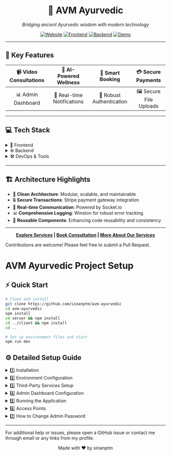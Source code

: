 <div align="center">

# 🌿 AVM Ayurvedic
*Bridging ancient Ayurvedic wisdom with modern technology*


[![Website](https://img.shields.io/badge/🌐_Website-Visit_Our_Site-brightgreen?style=for-the-badge&logoColor=white)](https://avm-ayurvedic.online)
[![Frontend](https://img.shields.io/badge/▲_Frontend-Vercel-black?style=for-the-badge&logo=vercel)](https://avm-ayurvedic.online)
[![Backend](https://img.shields.io/badge/🚀_Backend-AWS-orange?style=for-the-badge&logo=amazon-aws)](https://api.avm-ayurvedic.online)
[![Demo](https://img.shields.io/badge/▶️_Demo-Watch_Video-red?style=for-the-badge&logo=youtube)](https://youtu.be/fpOPtDixtD4)

</div>

---

## 🚀 Key Features

📹 Video Consultations | 🤖 AI-Powered Wellness | 📅 Smart Booking | 💳 Secure Payments
:---: | :---: | :---: | :---:
📊 Admin Dashboard | 🔔 Real-time Notifications | 🔐 Robust Authentication | 🖼️ Secure File Uploads

---
## 💻 Tech Stack

<details>
<summary>🎨 Frontend</summary>

![Next JS](https://img.shields.io/badge/Next.js-black?style=flat&logo=next.js)
![TypeScript](https://img.shields.io/badge/TypeScript-%23007ACC.svg?style=flat&logo=typescript&logoColor=white)
![React](https://img.shields.io/badge/React-%2320232a.svg?style=flat&logo=react&logoColor=%2361DAFB)
![TailwindCSS](https://img.shields.io/badge/Tailwind-%2338B2AC.svg?style=flat&logo=tailwind-css&logoColor=white)
![Radix UI](https://img.shields.io/badge/Radix_UI-%231A1A1A.svg?style=flat&logo=radix-ui&logoColor=white)
![Socket.io-client](https://img.shields.io/badge/Socket.io--client-black?style=flat&logo=socket.io&logoColor=white)
![WebRTC](https://img.shields.io/badge/WebRTC-333333?style=flat&logo=webrtc&logoColor=white)
![Simple Peer](https://img.shields.io/badge/Simple_Peer-4A154B?style=flat&logo=webrtc&logoColor=white)
![OAuth](https://img.shields.io/badge/OAuth-3C78A9?style=flat&logo=oauth&logoColor=white)  
![Google](https://img.shields.io/badge/Google-4285F4?style=flat&logo=google&logoColor=white)
![Axios](https://img.shields.io/badge/Axios-5A29E3?style=flat&logo=axios&logoColor=white)
![React Query](https://img.shields.io/badge/React_Query-FF4154?style=flat&logo=react-query&logoColor=white)
![Stripe](https://img.shields.io/badge/Stripe-008CDD?style=flat&logo=stripe&logoColor=white)
![Firebase](https://img.shields.io/badge/Firebase-FFCA28?style=flat&logo=firebase&logoColor=black)
![Framer Motion](https://img.shields.io/badge/Framer_Motion-0055FF?style=flat&logo=framer&logoColor=white)
![Zod](https://img.shields.io/badge/Zod-3E67B1?style=flat&logo=zod&logoColor=white)
![React Hook Form](https://img.shields.io/badge/React_Hook_Form-EC5990?style=flat&logo=reacthookform&logoColor=white)
![Recharts](https://img.shields.io/badge/Recharts-%2348A9E6.svg?style=flat&logo=recharts&logoColor=white)

</details>

<details>
<summary>⚙️ Backend</summary>

![Node.js](https://img.shields.io/badge/Node.js-6DA55F?style=flat&logo=node.js&logoColor=white)
![Express.js](https://img.shields.io/badge/Express.js-%23404d59.svg?style=flat&logo=express&logoColor=%2361DAFB)
![MongoDB](https://img.shields.io/badge/MongoDB-%234ea94b.svg?style=flat&logo=mongodb&logoColor=white)
![AWS](https://img.shields.io/badge/AWS-%23FF9900.svg?style=flat&logo=amazon-aws&logoColor=white)
![Stripe](https://img.shields.io/badge/Stripe-%236464FF.svg?style=flat&logo=stripe&logoColor=white)
![JWT](https://img.shields.io/badge/JWT-black?style=flat&logo=JSON%20web%20tokens)
![NGINX](https://img.shields.io/badge/NGINX-%23009639.svg?style=flat&logo=nginx&logoColor=white)
![Socket.io](https://img.shields.io/badge/Socket.io-black?style=flat&logo=socket.io&badgeColor=010101)
![Google AI](https://img.shields.io/badge/Google_AI-4285F4?style=flat&logo=google&logoColor=white)
![Joi](https://img.shields.io/badge/Joi-0080FF?style=flat&logo=joi&logoColor=white)
![Winston](https://img.shields.io/badge/Winston-231F20?style=flat&logo=winston&logoColor=white)

</details>

<details>
<summary>🛠 DevOps & Tools</summary>

![SEO](https://img.shields.io/badge/SEO-4CAF50?style=flat&logo=google&logoColor=white)
![Google Analytics](https://img.shields.io/badge/Google%20Analytics-E37400?style=flat&logo=google-analytics&logoColor=white)
![Vercel Analytics](https://img.shields.io/badge/Vercel%20Analytics-E37400?style=flat&logo=google-analytics&logoColor=white)
![Open Graph](https://img.shields.io/badge/Open%20Graph-008000?style=flat&logo=facebook&logoColor=white)
![Twitter Card](https://img.shields.io/badge/Twitter%20Card-1DA1F2?style=flat&logo=twitter&logoColor=white)
![Figma](https://img.shields.io/badge/figma-%23F24E1E.svg?style=flat&logo=figma&logoColor=white)
![Clean Architecture](https://img.shields.io/badge/Clean_Architecture-%230D6EFD.svg?style=flat&logo=architecture&logoColor=white)
![SOLID Principles](https://img.shields.io/badge/SOLID_Principles-%230D6EFD.svg?style=flat&logo=architecture&logoColor=white)
![Nginx](https://img.shields.io/badge/nginx-%23009639.svg?style=flat&logo=nginx&logoColor=white)
![Git](https://img.shields.io/badge/Git-%23F05033.svg?style=flat&logo=git&logoColor=white)
![GitHub](https://img.shields.io/badge/GitHub-%23121011.svg?style=flat&logo=github&logoColor=white)
![GitHub Actions](https://img.shields.io/badge/github%20actions-%232671E5.svg?style=flat&logo=githubactions&logoColor=white)
![Vercel](https://img.shields.io/badge/Vercel-%23000000.svg?style=flat&logo=vercel&logoColor=white)
![ESLint](https://img.shields.io/badge/ESLint-4B32C3?style=flat&logo=eslint&logoColor=white)
![Prettier](https://img.shields.io/badge/Prettier-F7B93E?style=flat&logo=prettier&logoColor=black)
![npm](https://img.shields.io/badge/npm-CB3837?style=flat&logo=npm&logoColor=white)
![Postman](https://img.shields.io/badge/Postman-FF6C37?style=flat&logo=postman&logoColor=white)

</details>

---
## 🏗️ Architecture Highlights

- 🧱 **Clean Architecture**: Modular, scalable, and maintainable
- 🔒 **Secure Transactions**: Stripe payment gateway integration
- 🚀 **Real-time Communication**: Powered by Socket.io
- 📊 **Comprehensive Logging**: Winston for robust error tracking
- 🧩 **Reusable Components**: Enhancing code reusability and consistency

---

<div align="center">

**[Explore Services](https://avm-ayurvedic.online) | [Book Consultation](https://avm-ayurvedic.online/new-appointment) | [More About Our Services](https://avm-ayurvedic.online/services)**

</div>


Contributions are welcome! Please feel free to submit a Pull Request.


# AVM Ayurvedic Project Setup

## ⚡ Quick Start

```bash
# Clone and install
git clone https://github.com/sinanptm/avm-ayurvedic
cd avm-ayurvedic
npm install
cd server && npm install
cd ../client && npm install
cd ..

# Set up environment files and start
npm run dev
```


## ⚙️ Detailed Setup Guide

<details>
<summary>1️⃣ Installation</summary>

1. Clone the repository:
   ```bash
   git clone https://github.com/sinanptm/avm-ayurvedic
   cd avm-ayurvedic
   ```

2. Install dependencies:
   ```bash
   # Root directory dependencies
   npm install

   # Server dependencies
   cd server
   npm install

   # Client dependencies
   cd ../client
   npm install

   # Return to root
   cd ..
   ```
</details>

<details>
<summary>2️⃣ Environment Configuration</summary>

1. Server Environment (.env in /server):
```env
# Database
MONGODB_URL=mongodb://localhost:27017/AVM

# Server Configuration
PORT=8000
NODE_ENV=dev
CLIENT_URL=http://localhost:3000

# Email Service
SENDER_EMAIL=test@example.com
NODEMAILER_PASSKEY=test-nodemailer-passkey

# Authentication
ACCESS_TOKEN_SECRET=test-access-token-secret
REFRESH_TOKEN_SECRET=test-refresh-token-secret

# AWS S3
AWS_REGION=eu-north-1
AWS_ACCESS_KEY_ID=test-aws-access-key-id
AWS_SECRET_ACCESS_KEY=test-aws-secret-access-key
S3_BUCKET_NAME=test-avm-ayurvedic-bucket

# Payment Processing
STRIPE_PUBLISHABLE_KEY=pk_test_XXXXXXXXXXXXXXXXXXXXXXXX
STRIPE_SECRET_KEY=sk_test_XXXXXXXXXXXXXXXXXXXXXXXX
STRIPE_WEBHOOK_SECRET=whsec_XXXXXXXXXXXXXXXXXXXXXXXX

# AI Integration
GEMINI_API_KEY=test-gemini-api-key
```

2. Client Environment (.env in /client):
```env
# Environment
NEXT_PUBLIC_ENV=development

# API Configuration
NEXT_PUBLIC_API_URL=http://localhost:8000/api
NEXT_PUBLIC_BASE_API_URL=http://localhost:8000

# Firebase Authentication
NEXT_PUBLIC_FIREBASE_API_KEY=test-firebase-api-key
NEXT_PUBLIC_FIREBASE_AUTH_DOMAIN=test-firebase-auth-domain
NEXT_PUBLIC_FIREBASE_MESSAGING_SENDER_ID=test-firebase-messaging-sender-id
NEXT_PUBLIC_FIREBASE_APP_ID=test-firebase-app-id
NEXT_PUBLIC_FIREBASE_MEASUREMENT_ID=test-firebase-measurement-id

# Payment Integration
NEXT_PUBLIC_STRIPE_KEY=pk_test_XXXXXXXXXXXXXXXXXXXXXXXX

# Video Call Integration
NEXT_PUBLIC_METERED_TURN_USERNAME=test-metered-turn-username
NEXT_PUBLIC_METERED_TURN_CREDENTIAL=test-metered-turn-credential
```
</details>

<details>
<summary>3️⃣ Third-Party Services Setup</summary>

### 1. Stripe Integration
- **Tutorial**: [Watch Stripe Setup Guide](https://www.youtube.com/watch?v=ddzO85cqDeA) 
- **Steps**:
  1. Install Stripe CLI:
     ```bash
     npm install -g stripe
     ```
  2. Authenticate with Stripe:
     ```bash
     stripe login
     ```
  3. **Important**: Add Stripe API keys to your server's `.env` file:
     ```env
     STRIPE_PUBLISHABLE_KEY=pk_test_your_publishable_key
     STRIPE_SECRET_KEY=sk_test_your_secret_key
     STRIPE_WEBHOOK_SECRET=whsec_your_webhook_secret
     ```

### 2. Metered TURN Server
- **Reference**: [Metered Website](https://metered.ca)
- **Steps**:
  1. Sign up for a Metered account
  2. Navigate to the TURN server section in your dashboard
  3. **Key Step**: Generate TURN credentials
  4. **Important**: Update the client's `.env` file with:
     ```env
     NEXT_PUBLIC_METERED_TURN_USERNAME=your_turn_username
     NEXT_PUBLIC_METERED_TURN_CREDENTIAL=your_turn_credential
     ```

### 3. Google Gemini AI
- **Tutorial**: [Watch Gemini AI Setup Guide](https://www.youtube.com/watch?v=o8iyrtQyrZM)
- **Steps**:
  1. Access [Google Cloud Console](https://console.cloud.google.com/)
  2. Create a new project or select an existing one
  3. Navigate to APIs & Services dashboard
  4. **Key Step**: Enable the Gemini API for your project
  5. Create API credentials (API key)
  6. **Important**: Add the API key to your server's `.env` file:
     ```env
     GEMINI_API_KEY=your_gemini_api_key
     ```

### 4. AWS S3
- **Tutorial**: [Watch AWS S3 Configuration Guide](https://www.youtube.com/watch?v=eQAIojcArRY)
- **Steps**:
  1. Sign in to the [AWS Management Console](https://aws.amazon.com/console/)
  2. Navigate to S3 and create a new bucket
  3. Configure bucket settings (e.g., region, access control)
  4. **Key Step**: Generate AWS access keys from the IAM dashboard
  5. **CORS**: [Check this issue](https://github.com/sinanptm/hospital-management-system/issues/6)
  6. **Important**: Update your server's `.env` file with:
     ```env
     AWS_REGION=your_selected_region
     AWS_ACCESS_KEY_ID=your_access_key_id
     AWS_SECRET_ACCESS_KEY=your_secret_access_key
     S3_BUCKET_NAME=your_bucket_name
     ```
   eg: S3 Policy should be like this:

  ```json
  {
    "Version": "2012-10-17",
    "Id": "Policy1725372798445",
    "Statement": [
        {
            "Sid": "Stmt1725372795858",
            "Effect": "Allow",
            "Principal": "*",
            "Action": [
                "s3:GetObject",
                "s3:DeleteObject"
            ],
            "Resource": "arn:aws:s3:::avm-ayurvedic/*"
        }
    ]
}



### 5. Nodemailer Setup
- **Tutorial**: [Watch Nodemailer Configuration Guide](https://www.youtube.com/watch?v=QDIOBsMBEI0)
- **Steps**:
  1. Enable 2-Step Verification for your Gmail account
  2. **Key Step**: Generate an App Password in your Google Account settings
  3. **Important**: Update your server's `.env` file with:
     ```env
     SENDER_EMAIL=your_gmail_address
     NODEMAILER_PASSKEY=your_generated_app_password
     ```

### 6. Firebase Configuration
- **Tutorial**: [Watch Firebase Setup Guide](https://www.youtube.com/watch?v=RDJvPZ9wHj0)
- **Steps**:
  1. Go to the [Firebase Console](https://console.firebase.google.com/)
  2. Create a new Firebase project
  3. Add a web app to your project
  4. **Key Step**: Copy the Firebase configuration object
  5. **Important**: Update your client's `.env` file with:
     ```env
     NEXT_PUBLIC_FIREBASE_API_KEY=your_api_key
     NEXT_PUBLIC_FIREBASE_AUTH_DOMAIN=your_auth_domain
     NEXT_PUBLIC_FIREBASE_PROJECT_ID=your_project_id
     NEXT_PUBLIC_FIREBASE_STORAGE_BUCKET=your_storage_bucket
     NEXT_PUBLIC_FIREBASE_MESSAGING_SENDER_ID=your_messaging_sender_id
     NEXT_PUBLIC_FIREBASE_APP_ID=your_app_id
     ```

> **⚠️ Security Note**: Always keep your API keys and credentials secure. Never commit them to version control. Use environment variables as shown in the examples above.

</details>

<details>
<summary>4️⃣ Admin Dashboard Configuration</summary>

1. Database Setup:
```javascript
// Insert into 'doctors' collection
{
  "_id": { "$oid": "66f43da6474baf6855725456" },
  "email": "your-admin-email@example.com",
  "password": "$2a$10$g4YLaUSEWC/tJvq0jmbw6e1aS423WTqepWqH6V8PjRtrfXMxOjcca",
  "image": "",
  "isBlocked": false,
  "name": "Admin",
  "phone": "2312371239",
  "role": "admin",
  "qualifications": [],
  "token": "",
  "isVerified": false,
  "createdAt": { "$date": "2024-09-25T16:43:18.340Z" },
  "updatedAt": { "$date": "2024-10-09T02:36:37.556Z" }
}
```

2. Initial Login:
- Email: your configured admin email
- Password: `1Admin@pass` (can change this later)
</details>

<details>
<summary>5️⃣ Running the Application</summary>

Option A: Single Command (Recommended)
```bash
# From root directory
npm run dev
```

Option B: Individual Services
```bash
# Terminal 1 - Server
cd server
npm run dev

# Terminal 2 - Client
cd client
npm run dev

# Terminal 3 - Stripe (only if running servers separately)
stripe listen --forward-to localhost:8000/webhook
```
</details>

<details>
<summary>6️⃣ Access Points</summary>

- Client Application: `http://localhost:3000`
- Server API: `http://localhost:8000/api`
- Admin Dashboard: `http://localhost:3000/admin`
- Doctor Dashboard: `http://localhost:3000/doctor`
</details>

<details>
<summary>7️⃣ How to Change Admin Password</summary>

1. Create a new doctor/patient account through the application
2. Go to your MongoDB database
3. Find the newly created account's password hash
4. Copy this password hash
5. Locate the admin document in the `doctors` collection
6. Replace the admin's password field with the copied hash
7. You can now use the new account's password to login as admin
</details>

---

For additional help or issues, please open a GitHub issue or contact me through email or any links from my profile.



<p align="center">
  Made with ❤️ by sinanptm
</p>
